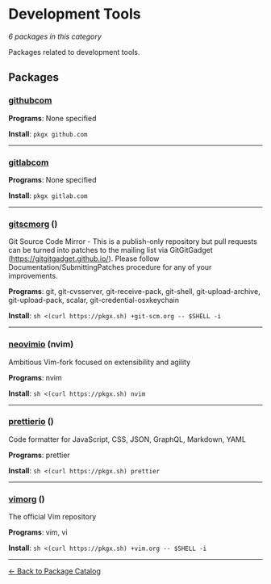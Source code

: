 # Development Tools

*6 packages in this category*

Packages related to development tools.

## Packages

### [githubcom](../packages/githubcom.md)



**Programs**: None specified

**Install**: `pkgx github.com`

---

### [gitlabcom](../packages/gitlabcom.md)



**Programs**: None specified

**Install**: `pkgx gitlab.com`

---

### [gitscmorg](../packages/gitscmorg.md) ()

Git Source Code Mirror - This is a publish-only repository but pull requests can be turned into patches to the mailing list via GitGitGadget (https://gitgitgadget.github.io/). Please follow Documentation/SubmittingPatches procedure for any of your improvements.

**Programs**: git, git-cvsserver, git-receive-pack, git-shell, git-upload-archive, git-upload-pack, scalar, git-credential-osxkeychain

**Install**: `sh <(curl https://pkgx.sh) +git-scm.org -- $SHELL -i`

---

### [neovimio](../packages/neovimio.md) (nvim)

Ambitious Vim-fork focused on extensibility and agility

**Programs**: nvim

**Install**: `sh <(curl https://pkgx.sh) nvim`

---

### [prettierio](../packages/prettierio.md) ()

Code formatter for JavaScript, CSS, JSON, GraphQL, Markdown, YAML

**Programs**: prettier

**Install**: `sh <(curl https://pkgx.sh) prettier`

---

### [vimorg](../packages/vimorg.md) ()

The official Vim repository

**Programs**: vim, vi

**Install**: `sh <(curl https://pkgx.sh) +vim.org -- $SHELL -i`

---


[← Back to Package Catalog](../package-catalog.md)
